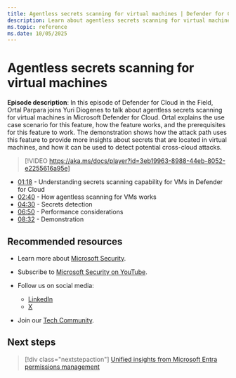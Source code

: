 ```yaml
---
title: Agentless secrets scanning for virtual machines | Defender for Cloud in the field
description: Learn about agentless secrets scanning for virtual machines
ms.topic: reference
ms.date: 10/05/2025
---
```


# Agentless secrets scanning for virtual machines

**Episode description**: In this episode of Defender for Cloud in the Field, Ortal Parpara joins Yuri Diogenes to talk about agentless secrets scanning for virtual machines in Microsoft Defender for Cloud. Ortal explains the use case scenario for this feature, how the feature works, and the prerequisites for this feature to work. The demonstration shows how the attack path uses this feature to provide more insights about secrets that are located in virtual machines, and how it can be used to detect potential cross-cloud attacks.

> [!VIDEO https://aka.ms/docs/player?id=3eb19963-8988-44eb-8052-e2255616a95e]

- [01:18](/shows/mdc-in-the-field/agentless-secret-scanning-for-virtual-machines#time=01m18s) - Understanding secrets scanning capability for VMs in Defender for Cloud
- [02:40](/shows/mdc-in-the-field/agentless-secret-scanning-for-virtual-machines#time=02m40s) - How agentless scanning for VMs works
- [04:30](/shows/mdc-in-the-field/agentless-secret-scanning-for-virtual-machines#time=04m30s) - Secrets detection
- [06:50](/shows/mdc-in-the-field/agentless-secret-scanning-for-virtual-machines#time=06m50s) - Performance considerations
- [08:32](/shows/mdc-in-the-field/agentless-secret-scanning-for-virtual-machines#time=08m32s) - Demonstration

## Recommended resources

- Learn more about [Microsoft Security](https://msft.it/6002T9HQY).
- Subscribe to [Microsoft Security on YouTube](https://www.youtube.com/playlist?list=PL3ZTgFEc7LysiX4PfHhdJPR7S8mGO14YS).

- Follow us on social media:

  - [LinkedIn](https://www.linkedin.com/showcase/microsoft-security/)
  - [X](https://x.com/msftsecurity)

- Join our [Tech Community](https://aka.ms/SecurityTechCommunity).

## Next steps

> [!div class="nextstepaction"]
> [Unified insights from Microsoft Entra permissions management](episode-forty-three.md)
